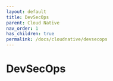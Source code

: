 ```yaml
---
layout: default
title: DevSecOps
parent: Cloud Native
nav_order: 1
has_children: true
permalink: /docs/cloudnative/devsecops
---
```


# DevSecOps



